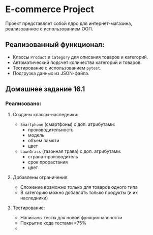 # E-commerce Project

Проект представляет собой ядро для интернет-магазина, реализованное с использованием ООП.

## Реализованный функционал:
- Классы `Product` и `Category` для описания товаров и категорий.
- Автоматический подсчет количества категорий и товаров.
- Тестирование с использованием `pytest`.
- Подгрузка данных из JSON-файла.

## Домашнее задание 16.1

### Реализовано:
1. Созданы классы-наследники:
   - `Smartphone` (смартфоны) с доп. атрибутами:
     - производительность
     - модель
     - объем памяти
     - цвет
   - `LawnGrass` (газонная трава) с доп. атрибутами:
     - страна-производитель
     - срок прорастания
     - цвет

2. Добавлены ограничения:
   - Сложение возможно только для товаров одного типа
   - В категорию можно добавлять только продукты (и их наследники)

3. Тестирование:
   - Написаны тесты для новой функциональности
   - Покрытие кода тестами >75%
   - 